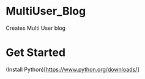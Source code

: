 # MultiUser_Blog
Creates Multi User blog
# Get Started
(Install Python)[https://www.python.org/downloads/]
